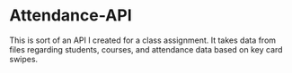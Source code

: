 # Attendance-API
This is sort of an API I created for a class assignment. It takes data from files regarding students, courses, and attendance data based on key card swipes.
